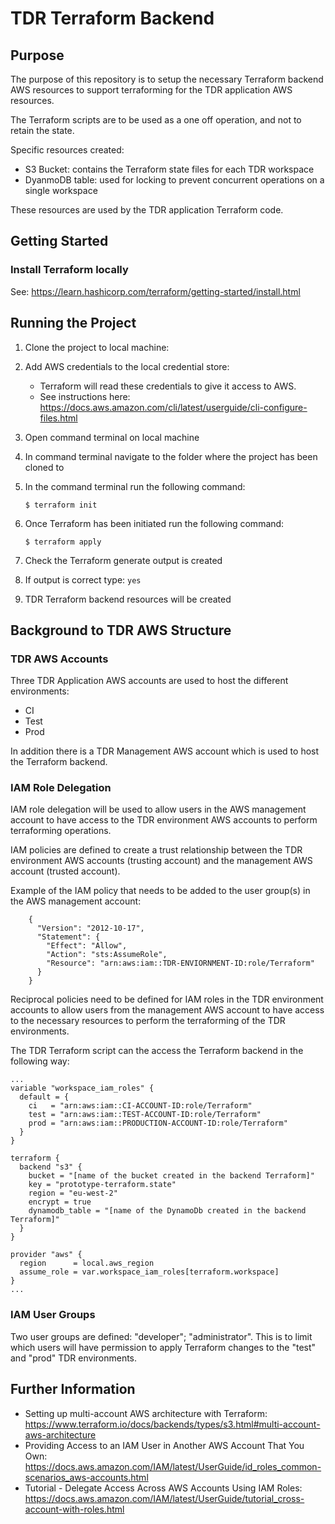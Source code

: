 # TDR Terraform Backend

## Purpose

The purpose of this repository is to setup the necessary Terraform backend AWS resources to support terraforming for the TDR application AWS resources.

The Terraform scripts are to be used as a one off operation, and not to retain the state.

Specific resources created:
* S3 Bucket: contains the Terraform state files for each TDR workspace
* DyanmoDB table: used for locking to prevent concurrent operations on a single workspace

These resources are used by the TDR application Terraform code.

## Getting Started

### Install Terraform locally

See: https://learn.hashicorp.com/terraform/getting-started/install.html

## Running the Project

1. Clone the project to local machine: 

2. Add AWS credentials to the local credential store:
    * Terraform will read these credentials to give it access to AWS.
    * See instructions here: https://docs.aws.amazon.com/cli/latest/userguide/cli-configure-files.html
3. Open command terminal on local machine
4. In command terminal navigate to the folder where the project has been cloned to
5. In the command terminal run the following command:
    ```
    $ terraform init
    ```
6. Once Terraform has been initiated run the following command:
    ```
    $ terraform apply
    ```
7. Check the Terraform generate output is created
8. If output is correct type: ```yes```
9. TDR Terraform backend resources will be created

## Background to TDR AWS Structure

### TDR AWS Accounts

Three TDR Application AWS accounts are used to host the different environments:
* CI
* Test
* Prod

In addition there is a TDR Management AWS account which is used to host the Terraform backend.

### IAM Role Delegation

IAM role delegation will be used to allow users in the AWS management account to have access to the TDR environment AWS accounts to perform terraforming operations.

IAM policies are defined to create a trust relationship between the TDR environment AWS accounts (trusting account) and the management AWS account (trusted account).

Example of the IAM policy that needs to be added to the user group(s) in the AWS management account:
 
```
    {
      "Version": "2012-10-17",
      "Statement": {
        "Effect": "Allow",
        "Action": "sts:AssumeRole",
        "Resource": "arn:aws:iam::TDR-ENVIORNMENT-ID:role/Terraform"
      }
    }
```

Reciprocal policies need to be defined for IAM roles in the TDR environment accounts to allow users from the management AWS account to have access to the necessary resources to perform the terraforming of the TDR environments.

The TDR Terraform script can the access the Terraform backend in the following way:

```
...
variable "workspace_iam_roles" {
  default = {
    ci   = "arn:aws:iam::CI-ACCOUNT-ID:role/Terraform"
    test = "arn:aws:iam::TEST-ACCOUNT-ID:role/Terraform"
    prod = "arn:aws:iam::PRODUCTION-ACCOUNT-ID:role/Terraform"
  }
}

terraform {
  backend "s3" {
    bucket = "[name of the bucket created in the backend Terraform]"
    key = "prototype-terraform.state"
    region = "eu-west-2"
    encrypt = true
    dynamodb_table = "[name of the DynamoDb created in the backend Terraform]"
  }
}

provider "aws" {
  region      = local.aws_region
  assume_role = var.workspace_iam_roles[terraform.workspace]
}
...

```

### IAM User Groups

Two user groups are defined: "developer"; "administrator". This is to limit which users will have permission to apply Terraform changes to the "test" and "prod" TDR environments.

## Further Information

* Setting up multi-account AWS architecture with Terraform: https://www.terraform.io/docs/backends/types/s3.html#multi-account-aws-architecture
* Providing Access to an IAM User in Another AWS Account That You Own: https://docs.aws.amazon.com/IAM/latest/UserGuide/id_roles_common-scenarios_aws-accounts.html
* Tutorial - Delegate Access Across AWS Accounts Using IAM Roles: https://docs.aws.amazon.com/IAM/latest/UserGuide/tutorial_cross-account-with-roles.html